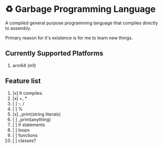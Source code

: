 # ♻️ Garbage Programming Language

A compiled general purpose programming language that compiles directly to assembly.

Primary reason for it's existence is for me to learn new things.

## Currently Supported Platforms

1. arm64 (m1)

## Feature list

1. [x] It compiles.
2. [x] +, *
3. [ ] -, /
4. [ ] %
5. [x] _print(string literals)
6. [ ] _print(anything)
7. [ ] if statements
8. [ ] loops
9. [ ] functions
10. [ ] classes?
